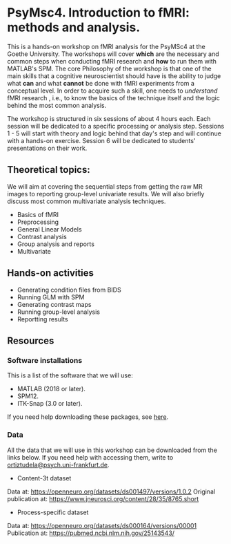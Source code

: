 # PsyMsc4. Introduction to fMRI: methods and analysis.


This is a hands-on workshop on fMRI analysis for the PsyMSc4 at the Goethe University. The workshops will cover **which** are the necessary and common steps when conducting fMRI research and **how** to run them with MATLAB's SPM. The core Philosophy of the workshop is that one of the main skills that a cognitive neuroscientist should have is the ability to judge what **can** and what **cannot** be done with fMRI experiments from a conceptual level. In order to acquire such a skill, one needs to *understand* fMRI research , i.e., to know the basics of the technique itself and the logic behind the most common analysis.

The workshop is structured in six sessions of about 4 hours each. Each session will be dedicated to a specific processing or analysis step. Sessions 1 - 5 will start with theory and logic behind that day's step and will continue with a hands-on exercise. Session 6 will be dedicated to students' presentations on their work.

## Theoretical topics:

We will aim at covering the sequential steps from getting the raw MR images to reporting group-level univariate results. We will also briefly discuss most common multivariate analysis techniques.

- Basics of fMRI
- Preprocessing
- General Linear Models
- Contrast analysis
- Group analysis and reports
- Multivariate

## Hands-on activities

- Generating condition files from BIDS
- Running GLM with SPM
- Generating contrast maps
- Running group-level analysis
- Reportting results

## Resources
### Software installations
This is a list of the software that we will use:

- MATLAB (2018 or later).
- SPM12.
- ITK-Snap (3.0 or later).

If you need help downloading these packages, see [here](https://github.com/ortiztud/fmri_analysis_intro/blob/main/slides/slides_software-installation.ppt).

### Data
All the data that we will use in this workshop can be downloaded from the links below. If you need help with accessing them, write to ortiztudela@psych.uni-frankfurt.de.

- Content-3t dataset

Data at: https://openneuro.org/datasets/ds001497/versions/1.0.2
Original publication at: https://www.jneurosci.org/content/28/35/8765.short

- Process-specific dataset

Data at: https://openneuro.org/datasets/ds000164/versions/00001
Publication at: https://pubmed.ncbi.nlm.nih.gov/25143543/

